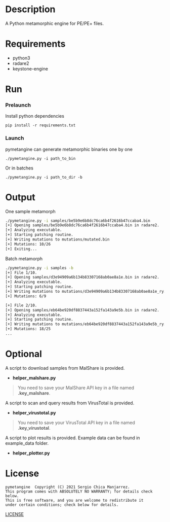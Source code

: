 # Description
A Python metamorphic engine for PE/PE+ files.

# Requirements
- python3
- radare2
- keystone-engine

# Run
### Prelaunch
Install python dependencies

`pip install -r requirements.txt`

### Launch
pymetangine can generate metamorphic binaries one by one

`./pymetangine.py -i path_to_bin`

Or in batches

`./pymetangine.py -i path_to_dir -b`

# Output

One sample metamorph

```bash
./pymetangine.py -i samples/be5b9e6b8dc76ca6b4f2616b47ccaba4.bin
[+] Opening samples/be5b9e6b8dc76ca6b4f2616b47ccaba4.bin in radare2.
[+] Analyzing executable.
[+] Starting patching routine.
[+] Writing mutations to mutations/mutated.bin
[+] Mutations: 10/26
[+] Exiting...
```

Batch metamorph
```bash
./pymetangine.py -i samples -b
[+] File 1/10.
[+] Opening samples/d3e94909a6b134b83307168ab0ae8a1e.bin in radare2.
[+] Analyzing executable.
[+] Starting patching routine.
[+] Writing mutations to mutations/d3e94909a6b134b83307168ab0ae8a1e_ry.bin
[+] Mutations: 6/9

[+] File 2/10.
[+] Opening samples/eb64be920df8837443a152fa143a9e5b.bin in radare2.
[+] Analyzing executable.
[+] Starting patching routine.
[+] Writing mutations to mutations/eb64be920df8837443a152fa143a9e5b_ry.bin
[+] Mutations: 18/25
...
```

# Optional
A script to download samples from MalShare is provided.

- **helper_malshare.py**

> You need to save your MalShare API key in a file named **.key_malshare**.

A script to scan and query results from VirusTotal is provided.

- **helper_virustotal.py**

> You need to save your VirusTotal API key in a file named **.key_virustotal**.

A script to plot results is provided. Example data can be found in example_data folder.

- **helper_plotter.py**

# License
    pymetangine  Copyright (C) 2021 Sergio Chica Manjarrez.
    This program comes with ABSOLUTELY NO WARRANTY; for details check below.
    This is free software, and you are welcome to redistribute it
    under certain conditions; check below for details.

[LICENSE](https://github.com/scmanjarrez/pymetangine/blob/master/LICENSE)
